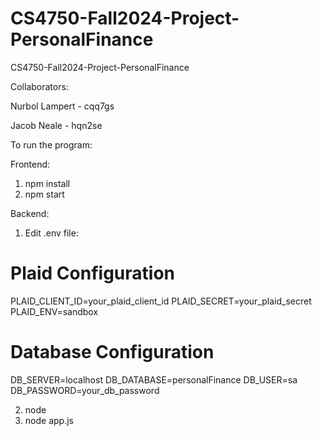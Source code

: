 # CS4750-Fall2024-Project-PersonalFinance
CS4750-Fall2024-Project-PersonalFinance

Collaborators:

Nurbol Lampert - cqq7gs

Jacob Neale - hqn2se

To run the program:

Frontend:

1) npm install
2) npm start


Backend:
1) Edit .env file:
# Plaid Configuration
PLAID_CLIENT_ID=your_plaid_client_id
PLAID_SECRET=your_plaid_secret
PLAID_ENV=sandbox

# Database Configuration
DB_SERVER=localhost
DB_DATABASE=personalFinance
DB_USER=sa
DB_PASSWORD=your_db_password

2) node
3) node app.js
